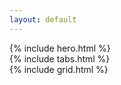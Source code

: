 ```yaml
---
layout: default
---
```


<section class="section" id="home">
  {% include hero.html %}
</section>

<section class="section" id="about">
  {% include tabs.html %}
</section>

<section class="section grid" id="work">
  {% include grid.html %}
</section>
